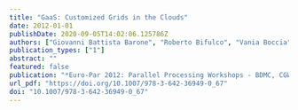 ```yaml
---
title: "GaaS: Customized Grids in the Clouds"
date: 2012-01-01
publishDate: 2020-09-05T14:02:06.125786Z
authors: ["Giovanni Battista Barone", "Roberto Bifulco", "Vania Boccia", "Davide Bottalico", "Roberto Canonico", "Luisa Carracciuolo"]
publication_types: ["1"]
abstract: ""
featured: false
publication: "*Euro-Par 2012: Parallel Processing Workshops - BDMC, CGWS, HeteroPar, HiBB, OMHI, Paraphrase, PROPER, Resilience, UCHPC, VHPC, Rhodes Islands, Greece, August 27-31, 2012. Revised Selected Papers*"
url_pdf: "https://doi.org/10.1007/978-3-642-36949-0_67"
doi: "10.1007/978-3-642-36949-0_67"
---
```


